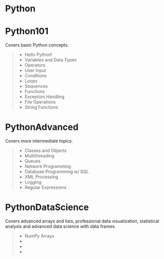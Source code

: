 # Python
# Python101 
Covers basic Python concepts.
> - Hello Python!
> - Variables and Data Types
> - Operators
> - User Input
> - Conditions
> - Loops
> - Sequences
> - Functions
> - Exception Handling
> - File Operations
> - String Functions
# PythonAdvanced 
Covers more intermediate topics.
> - Classes and Objects
> - Multithreading
> - Queues
> - Network Programming
> - Database Programming w/ SQL
> - XML Processing
> - Logging
> - Regular Expressions
# PythonDataScience
Covers advanced arrays and lists, professional data visualization, statistical analysis and advanced data science with data frames.
> - NumPy Arrays
> -
> -
> -
